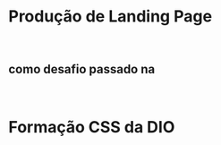 <h1>Produção de Landing Page</h1><br>
<h2>como desafio passado na</h2><br>
<h1>Formação CSS da DIO</h1>
